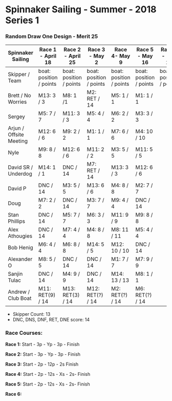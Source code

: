 # Spinnaker Sailing - Summer - 2018 Series 1
### Random Draw One Design - Merit 25

| Spinnaker Sailing | Race 1 - April 18 | Race 2 - April 25 | Race 3 - May 2    | Race 4- May 9     | Race 5 - May 16   | Race 6 - May 23   | Series Points | Final Series Points |
| --- | --- | --- | --- | --- | --- | --- | --- | --- |
| Skipper / Team    | boat: position / points | boat: position / points | boat: position / points | boat: position / points | boat: position / points | boat: position / points | | Best 5 Races |
| Brett / No Worries | M13: 3 / 3 | M8: 1 /1 | M2: RET / 14 | M5: 1 / 1 | M1: 1 / 1 || 20 | 6 |
| Sergey | M5: 7 / 7 | M11: 3 / 3 | M5: 4 / 4 | M6: 2 / 2 | M3: 3 / 3 || 19 | 12 |
| Arjun / Offsite Meeting | M12: 6 / 6 | M9: 2 / 2 | M1: 1 / 1 | M7: 6 / 6| M4: 10 / 10 || 25 | 15 |
| Nyle | M9: 8 / 8 | M12: 6 / 6 | M11: 2 / 2 | M3: 5 / 5 | M11: 5 / 5 || 26 | 18 |
| David SR / Underdog | M14: 1 / 1 | DNC / 14 | M7: RET / 14 | M13: 3 / 3 | M12: 6 / 6 || 38 | 24 |
| David P | DNC / 14 | M3: 5 / 5 | M13: 6 / 6 | M4: 8 / 8 | M2: 7 / 7 || 40 | 26 |
| Doug | M7: 2 / 2 | DNC / 14 | M3: 7 / 7 | M9: 4 / 4 | DNC / 14 || 41 | 27 |
| Stan Phillips | DNC / 14 | M5: 7 / 7 | M6: 3 / 3 | M11: 9 / 9 | M9: 8 / 8 || 41 | 27 |
| Alex Athougies | DNC / 14 | M7: 4 / 4 | M4: 8 / 8 | M8: 11 / 11 | M5: 4 / 4 || 41 | 27 |
| Bob Henig | M6: 4 / 4 | M6: 8 / 8 | M14: 5 / 5 | M12: 10 / 10 | DNC / 14|| 41 | 27 |
| Alexander O | M8: 5 / 5 | DNC / 14 | DNC / 14 | M1: 7 / 7 | M7: 9 / 9 || 49 | 35 |
| Sanjin Tulac | DNC / 14 | M4: 9 / 9 | DNC / 14 | M14: 13 / 13 | M8: 1 / 1 || 51 | 37 |
| Andrew / Club Boat | M11: RET(9) / 14 | M13: RET(3) / 14 | M12: RET(?) / 14 | M2: RET(?) / 14| M6: RET(?) / 14 || 70 | 56 |

* Skipper Count: 13
* DNC, DNS, DNF, RET, DNE score: 14


### Race Courses:
**Race 1:**  Start - 3p - Yp - 3p - Finish

**Race 2:** Start - 3p - Yp - 3p - Finish

**Race 3:** Start - 2p - 12p - 2s Finish

**Race 4:** Start - 2p - 12s - Xs - 2s- Finish

**Race 5:** Start - 2p - 12s - Xs - 2s- Finish

**Race 6:**

